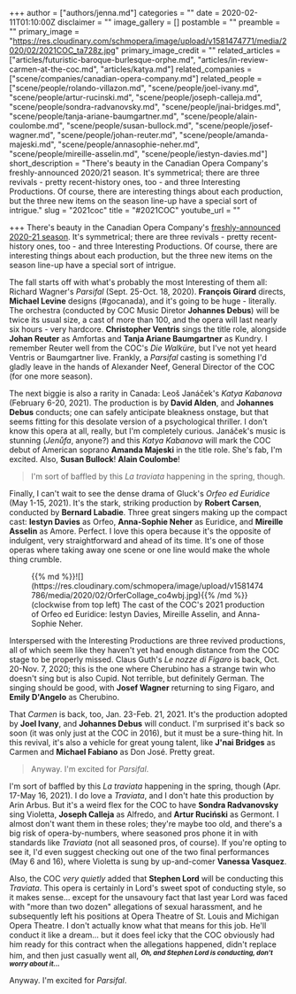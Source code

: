 +++
author = ["authors/jenna.md"]
categories = ""
date = 2020-02-11T01:10:00Z
disclaimer = ""
image_gallery = []
postamble = ""
preamble = ""
primary_image = "https://res.cloudinary.com/schmopera/image/upload/v1581474771/media/2020/02/2021COC_ta728z.jpg"
primary_image_credit = ""
related_articles = ["articles/futuristic-baroque-burlesque-orphe.md", "articles/in-review-carmen-at-the-coc.md", "articles/katya.md"]
related_companies = ["scene/companies/canadian-opera-company.md"]
related_people = ["scene/people/rolando-villazon.md", "scene/people/joel-ivany.md", "scene/people/artur-rucinski.md", "scene/people/joseph-calleja.md", "scene/people/sondra-radvanovsky.md", "scene/people/jnai-bridges.md", "scene/people/tanja-ariane-baumgartner.md", "scene/people/alain-coulombe.md", "scene/people/susan-bullock.md", "scene/people/josef-wagner.md", "scene/people/johan-reuter.md", "scene/people/amanda-majeski.md", "scene/people/annasophie-neher.md", "scene/people/mireille-asselin.md", "scene/people/iestyn-davies.md"]
short_description = "There's beauty in the Canadian Opera Company's freshly-announced 2020/21 season. It's symmetrical; there are three revivals - pretty recent-history ones, too - and three Interesting Productions. Of course, there are interesting things about each production, but the three new items on the season line-up have a special sort of intrigue."
slug = "2021coc"
title = "#2021COC"
youtube_url = ""

+++
There's beauty in the Canadian Opera Company's [freshly-announced 2020-21 season](https://www.coc.ca/season-listing-page). It's symmetrical; there are three revivals - pretty recent-history ones, too - and three Interesting Productions. Of course, there are interesting things about each production, but the three new items on the season line-up have a special sort of intrigue.

The fall starts off with what's probably the most Interesting of them all: Richard Wagner's _Parsifal_ (Sept. 25-Oct. 18, 2020). **François Girard** directs, **Michael Levine** designs (#gocanada), and it's going to be huge - literally. The orchestra (conducted by COC Music Diretor **Johannes Debus**) will be twice its usual size, a cast of more than 100, and the opera will last nearly six hours - very hardcore. **Christopher Ventris** sings the title role, alongside **Johan Reuter** as Amfortas and **Tanja Ariane Baumgartner** as Kundry. I remember Reuter well from the COC's _Die Walküre_, but I've not yet heard Ventris or Baumgartner live. Frankly, a _Parsifal_ casting is something I'd gladly leave in the hands of Alexander Neef, General Director of the COC (for one more season).

The next biggie is also a rarity in Canada: Leoš Janáček's _Katya Kabanova_ (February 6-20, 2021). The production is by **David Alden**, and **Johannes Debus** conducts; one can safely anticipate bleakness onstage, but that seems fitting for this desolate version of a psychological thriller. I don't know this opera at all, really, but I'm completely curious. Janáček's music is stunning (_Jenůfa_, anyone?) and this _Katya Kabanova_ will mark the COC debut of American soprano **Amanda Majeski** in the title role. She's fab, I'm excited. Also, **Susan Bullock**! **Alain Coulombe**!

> I'm sort of baffled by this _La traviata_ happening in the spring, though.

Finally, I can't wait to see the dense drama of Gluck's _Orfeo ed Euridice_ (May 1-15, 2021). It's the stark, striking production by **Robert Carsen**, conducted by **Bernard Labadie**. Three great singers making up the compact cast: **Iestyn Davies** as Orfeo, **Anna-Sophie Neher** as Euridice, and **Mireille Asselin** as Amore. Perfect. I love this opera because it's the opposite of indulgent, very straightforward and ahead of its time. It's one of those operas where taking away one scene or one line would make the whole thing crumble.

<figure data-type="image">{{% md %}}![](https://res.cloudinary.com/schmopera/image/upload/v1581474786/media/2020/02/OrferCollage_co4wbj.jpg){{% /md %}}

<figcaption>(clockwise from top left) The cast of the COC's 2021 production of Orfeo ed Euridice: Iestyn Davies, Mireille Asselin, and Anna-Sophie Neher.</figcaption>

</figure>

Interspersed with the Interesting Productions are three revived productions, all of which seem like they haven't yet had enough distance from the COC stage to be properly missed. Claus Guth's _Le nozze di Figaro_ is back, Oct. 20-Nov. 7, 2020; this is the one where Cherubino has a strange twin who doesn't sing but is also Cupid. Not terrible, but definitely German. The singing should be good, with **Josef Wagner** returning to sing Figaro, and **Emily D'Angelo** as Cherubino.

That _Carmen_ is back, too, Jan. 23-Feb. 21, 2021. It's the production adopted by **Joel Ivany**, and **Johannes Debus** will conduct. I'm surprised it's back so soon (it was only just at the COC in 2016), but it must be a sure-thing hit. In this revival, it's also a vehicle for great young talent, like **J'nai Bridges** as Carmen and **Michael Fabiano** as Don José. Pretty great.

> Anyway. I'm excited for _Parsifal_.

I'm sort of baffled by this _La traviata_ happening in the spring, though (Apr. 17-May 16, 2021). I do love a _Traviata_, and I don't hate this production by Arin Arbus. But it's a weird flex for the COC to have **Sondra Radvanovsky** sing Violetta, **Joseph Calleja** as Alfredo, and **Artur Ruciński** as Germont. I almost don't want them in these roles; they're maybe too old, and there's a big risk of opera-by-numbers, where seasoned pros phone it in with standards like _Traviata_ (not all seasoned pros, of course). If you're opting to see it, I'd even suggest checking out one of the two final performances (May 6 and 16), where Violetta is sung by up-and-comer **Vanessa Vasquez**.

Also, the COC _very quietly_ added that **Stephen Lord** will be conducting this _Traviata_. This opera is certainly in Lord's sweet spot of conducting style, so it makes sense... except for the unsavoury fact that last year Lord was faced with "more than two dozen" allegations of sexual harassment, and he subsequently left his positions at Opera Theatre of St. Louis and Michigan Opera Theatre. I don't actually know what that means for this job. He'll conduct it like a dream... but it does feel icky that the COC obviously had him ready for this contract when the allegations happened, didn't replace him, and then just casually went all, <sup>**_Oh, and Stephen Lord is conducting, don't worry about it..._**</sup>

Anyway. I'm excited for _Parsifal_.